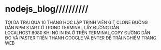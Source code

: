 # nodejs_blog//////////
TOI DA TRAI QUA 10 THÁNG HỌC LẬP TRÌNH VIÊN
GIT CLONE ĐƯỜNG DẪN 
NPM START Ở TRONG TERMINAL
LẤY ĐƯỜNG DẪN LOCALHOST:8080 KHI NÓ IN RA Ở TRÊN TERMINAL COPY ĐƯỜNG DẪN ĐÓ VÀ PASTER TRÊN THANH GOOGLE VÀ ENTER ĐỂ TRẢI NGHIỆM TRANG WEB
